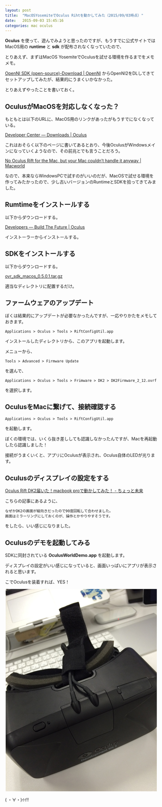 ```yaml
---
layout: post
title:  "MacOSYosemiteでOculus Rihtを動かしてみた（2015/09/03時点）"
date:   2015-09-03 15:45:16
categories: mac oculus 
---
```


**Oculus** を使って、遊んでみようと思ったのですが、もうすでに公式サイトではMacOS用の **runtime** と **sdk** が配布されなくなっていたので、

とりあえず、まずはMacOS YosemiteでOculusを試せる環境を作るまでをメモメモ。

[OpenNI SDK (open-source)-Download | OpenNI](http://openni.ru/openni-sdk/index.html) からOpenNI2をDLしてきてセットアップしてみたが、結果的にうまくいかなかった。

とりあえずやったことを書いておく。

## OculusがMacOSを対応しなくなった？

もともとは以下のURLに、MacOS用のリンクがあったがもうすでになくなっている。

[Developer Center — Downloads | Oculus](https://developer.oculus.com/downloads/)

これはおそらく以下のページに書いてあるとおり、今後OculusがWindowsメインになっていくようなので、その前兆とでも言うことだろう。

[No Oculus Rift for the Mac, but your Mac couldn’t handle it anyway | Macworld](http://www.macworld.com/article/2922722/no-oculus-rift-for-the-mac-but-your-mac-couldnt-handle-it-anyway.html)

なので、本来ならWindowsPCで試すのがいいのだが、MacOSで試せる環境を作ってみたかったので、少し古いバージョンのRuntimeとSDKを拾ってきてみました。

## Rumtimeをインストールする

以下からダウンロードする。

[Developers — Build The Future | Oculus](https://developer.oculus.com/downloads/pc/0.5.0.1-beta/Oculus_Runtime_for_OS_X/)

インストーラーからインストールする。

## SDKをインストールする

以下からダウンロードする。

[ovr_sdk_macos_0.5.0.1.tar.gz](http://static.oculus.com/sdk-downloads/ovr_sdk_macos_0.5.0.1.tar.gz)

適当なディレクトリに配置するだけ。

## ファームウェアのアップデート

ぼくは結果的にアップデートが必要なかったんですが、一応やりかたをメモしておきます。

```
Applications > Oculus > Tools > RiftConfigUtil.app
```

インストールしたディレクトリから、このアプリを起動します。

メニューから、

```
Tools > Advanced > Firmware Update
```

を選んで、

```
Applications > Oculus > Tools > Frimware > DK2 > DK2Firmware_2_12.ovrf
```

を選択します。

## OculusをMacに繋げて、接続確認する

```
Applications > Oculus > Tools > RiftConfigUtil.app
```

を起動します。

ぼくの環境では、いくら抜き差ししても認識しなかったんですが、Macを再起動したら認識しました！

接続がうまくいくと、アプリにOculusが表示され、Oculus自体のLEDが光ります。

## Oculusのディスプレイの設定をする

[Oculus Rift DK2届いた！macbook proで動かしてみた！ - ちょっと未来](http://takahi5.hatenablog.com/entry/2014/08/20/004818)

こちらの記事にあるように、

    なぜかDK2の画面が縦向きだったので90度回転して合わせました。
    画面はミラーリングにしておくのが、操作とかやりやすそうです。

をしたら、いい感じになりました。

## Oculusのデモを起動してみる

SDKに同封されている **OculusWorldDemo.app** を起動します。

ディスプレイの設定がいい感じになっていると、画面いっぱいにアプリが表示されると思います。

こでOculusを装着すれば、YES！

<p align="center">
  <img src="/public/images/blog/IMG_9847.JPG">
</p>

( ・∀・)ｲｲ!!
